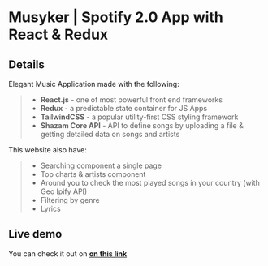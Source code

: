 # Musyker | Spotify 2.0 App with React & Redux

## Details

Elegant Music Application made with the following:

> - **React.js** - one of most powerful front end frameworks
> - **Redux** - a predictable state container for JS Apps
> - **TailwindCSS** - a popular utility-first CSS styling framework
> - **Shazam Core API** - API to define songs by uploading a file & getting detailed data on songs and artists

This website also have:
> - Searching component a single page
> - Top charts & artists component
> - Around you to check the most played songs in your country (with Geo Ipify API)
> - Filtering by genre
> - Lyrics

## Live demo

You can check it out on **[on this link](http://musyker.eleazarmercader.com//)**
